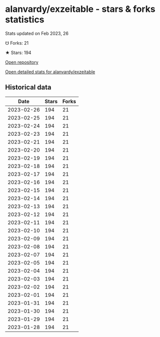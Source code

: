 # alanvardy/exzeitable - stars & forks statistics

Stats updated on Feb 2023, 26

☋ Forks: 21

★ Stars: 194

[Open repository](https://github.com/alanvardy/exzeitable)

[Open detailed stats for alanvardy/exzeitable](https://reviewgithub.com/rep/alanvardy/exzeitable)

## Historical data
| Date | Stars | Forks |
|------|-------|-------|
| 2023-02-26 | 194 | 21 | 
| 2023-02-25 | 194 | 21 | 
| 2023-02-24 | 194 | 21 | 
| 2023-02-23 | 194 | 21 | 
| 2023-02-21 | 194 | 21 | 
| 2023-02-20 | 194 | 21 | 
| 2023-02-19 | 194 | 21 | 
| 2023-02-18 | 194 | 21 | 
| 2023-02-17 | 194 | 21 | 
| 2023-02-16 | 194 | 21 | 
| 2023-02-15 | 194 | 21 | 
| 2023-02-14 | 194 | 21 | 
| 2023-02-13 | 194 | 21 | 
| 2023-02-12 | 194 | 21 | 
| 2023-02-11 | 194 | 21 | 
| 2023-02-10 | 194 | 21 | 
| 2023-02-09 | 194 | 21 | 
| 2023-02-08 | 194 | 21 | 
| 2023-02-07 | 194 | 21 | 
| 2023-02-05 | 194 | 21 | 
| 2023-02-04 | 194 | 21 | 
| 2023-02-03 | 194 | 21 | 
| 2023-02-02 | 194 | 21 | 
| 2023-02-01 | 194 | 21 | 
| 2023-01-31 | 194 | 21 | 
| 2023-01-30 | 194 | 21 | 
| 2023-01-29 | 194 | 21 | 
| 2023-01-28 | 194 | 21 | 

